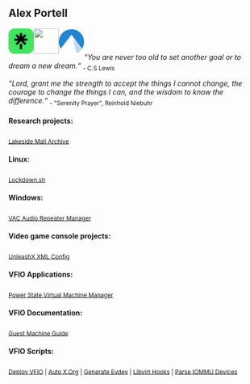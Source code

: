 ## Alex Portell
[<img align="left" width="50" height="50" src="/linktr.ee.png"/>](https://linktr.ee/alexportell)
[<img align="left" width="50" height="50" src="/linkedin.com.ico"/>](https://linkedin.com/in/portellam)
[<img align="left" width="50" height="50" src="/codeberg.org.png"/>](https://codeberg.org/portellam)
</br></br>

*“You are never too old to set another goal or to dream a new dream.“* <sub>- C.S Lewis</sub>

*“Lord, grant me the strength to accept the things I cannot change,
the courage to change the things I can,
and the wisdom to know the difference.“* <sub>- "Serenity Prayer", Reinhold Niebuhr</sub>

#### Research projects:
<sub>[Lakeside Mall Archive][github05]</sub>
#### Linux:
<sub>[Lockdown.sh][github07]</sub>
#### Windows:
<sub>[VAC Audio Repeater Manager][github11]</sub>
#### Video game console projects:
<sub>[UnleashX XML Config][github10]</sub>
#### VFIO Applications:
<sub>[Power State Virtual Machine Manager][github09]</sub>
#### VFIO Documentation:
<sub>[Guest Machine Guide][github04]</sub>
#### VFIO Scripts:
<sub>[Deploy VFIO][github02] | [Auto X.Org][github01] | [Generate Evdev][github03] | [Libvirt Hooks][github06] | [Parse IOMMU Devices][github08]</sub>

[github00]: https://github.com/portellam/progress-tracker
[codeberg01]: https://codeberg.org/portellam/auto-xorg
[github01]:   https://github.com/portellam/auto-xorg
[codeberg02]: https://codeberg.org/portellam/deploy-VFIO
[github02]:   https://github.com/portellam/deploy-VFIO
[codeberg03]: https://codeberg.org/portellam/generate-evdev
[github03]:   https://github.com/portellam/generate-evdev
[codeberg04]: https://codeberg.org/portellam/guest-machine-guide
[github04]:   https://github.com/portellam/guest-machine-guide
[codeberg05]: https://codeberg.org/portellam/lakeside-mall-archive
[github05]:   https://github.com/portellam/lakeside-mall-archive
[codeberg06]: https://codeberg.org/portellam/libvirt-hooks
[github06]:   https://github.com/portellam/libvirt-hooks
[codeberg07]: https://github.com/portellam/lockdown.sh
[github07]:   https://github.com/portellam/lockdown.sh
[codeberg08]: https://codeberg.org/portellam/parse-iommu-devices
[github08]:   https://github.com/portellam/parse-iommu-devices
[codeberg09]: https://codeberg.org/portellam/powerstate-virtmanager
[github09]:   https://github.com/portellam/powerstate-virtmanager
[codeberg10]: https://codeberg.org/portellam/unleashx-xml-config
[github10]:   https://github.com/portellam/unleashx-xml-config
[codeberg11]: https://codeberg.org/portellam/vac-audio-repeater-manager
[github11]:   https://github.com/portellam/vac-audio-repeater-manager
